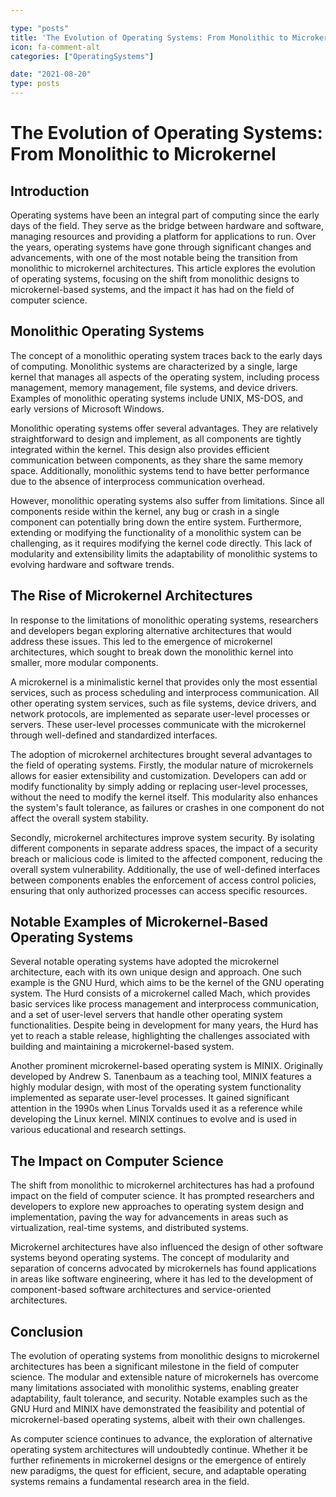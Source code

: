 ```yaml
---

type: "posts"
title: 'The Evolution of Operating Systems: From Monolithic to Microkernel'
icon: fa-comment-alt
categories: ["OperatingSystems"]

date: "2021-08-20"
type: posts
---
```





# The Evolution of Operating Systems: From Monolithic to Microkernel

## Introduction

Operating systems have been an integral part of computing since the early days of the field. They serve as the bridge between hardware and software, managing resources and providing a platform for applications to run. Over the years, operating systems have gone through significant changes and advancements, with one of the most notable being the transition from monolithic to microkernel architectures. This article explores the evolution of operating systems, focusing on the shift from monolithic designs to microkernel-based systems, and the impact it has had on the field of computer science.

## Monolithic Operating Systems

The concept of a monolithic operating system traces back to the early days of computing. Monolithic systems are characterized by a single, large kernel that manages all aspects of the operating system, including process management, memory management, file systems, and device drivers. Examples of monolithic operating systems include UNIX, MS-DOS, and early versions of Microsoft Windows.

Monolithic operating systems offer several advantages. They are relatively straightforward to design and implement, as all components are tightly integrated within the kernel. This design also provides efficient communication between components, as they share the same memory space. Additionally, monolithic systems tend to have better performance due to the absence of interprocess communication overhead.

However, monolithic operating systems also suffer from limitations. Since all components reside within the kernel, any bug or crash in a single component can potentially bring down the entire system. Furthermore, extending or modifying the functionality of a monolithic system can be challenging, as it requires modifying the kernel code directly. This lack of modularity and extensibility limits the adaptability of monolithic systems to evolving hardware and software trends.

## The Rise of Microkernel Architectures

In response to the limitations of monolithic operating systems, researchers and developers began exploring alternative architectures that would address these issues. This led to the emergence of microkernel architectures, which sought to break down the monolithic kernel into smaller, more modular components.

A microkernel is a minimalistic kernel that provides only the most essential services, such as process scheduling and interprocess communication. All other operating system services, such as file systems, device drivers, and network protocols, are implemented as separate user-level processes or servers. These user-level processes communicate with the microkernel through well-defined and standardized interfaces.

The adoption of microkernel architectures brought several advantages to the field of operating systems. Firstly, the modular nature of microkernels allows for easier extensibility and customization. Developers can add or modify functionality by simply adding or replacing user-level processes, without the need to modify the kernel itself. This modularity also enhances the system's fault tolerance, as failures or crashes in one component do not affect the overall system stability.

Secondly, microkernel architectures improve system security. By isolating different components in separate address spaces, the impact of a security breach or malicious code is limited to the affected component, reducing the overall system vulnerability. Additionally, the use of well-defined interfaces between components enables the enforcement of access control policies, ensuring that only authorized processes can access specific resources.

## Notable Examples of Microkernel-Based Operating Systems

Several notable operating systems have adopted the microkernel architecture, each with its own unique design and approach. One such example is the GNU Hurd, which aims to be the kernel of the GNU operating system. The Hurd consists of a microkernel called Mach, which provides basic services like process management and interprocess communication, and a set of user-level servers that handle other operating system functionalities. Despite being in development for many years, the Hurd has yet to reach a stable release, highlighting the challenges associated with building and maintaining a microkernel-based system.

Another prominent microkernel-based operating system is MINIX. Originally developed by Andrew S. Tanenbaum as a teaching tool, MINIX features a highly modular design, with most of the operating system functionality implemented as separate user-level processes. It gained significant attention in the 1990s when Linus Torvalds used it as a reference while developing the Linux kernel. MINIX continues to evolve and is used in various educational and research settings.

## The Impact on Computer Science

The shift from monolithic to microkernel architectures has had a profound impact on the field of computer science. It has prompted researchers and developers to explore new approaches to operating system design and implementation, paving the way for advancements in areas such as virtualization, real-time systems, and distributed systems.

Microkernel architectures have also influenced the design of other software systems beyond operating systems. The concept of modularity and separation of concerns advocated by microkernels has found applications in areas like software engineering, where it has led to the development of component-based software architectures and service-oriented architectures.

## Conclusion

The evolution of operating systems from monolithic designs to microkernel architectures has been a significant milestone in the field of computer science. The modular and extensible nature of microkernels has overcome many limitations associated with monolithic systems, enabling greater adaptability, fault tolerance, and security. Notable examples such as the GNU Hurd and MINIX have demonstrated the feasibility and potential of microkernel-based operating systems, albeit with their own challenges.

As computer science continues to advance, the exploration of alternative operating system architectures will undoubtedly continue. Whether it be further refinements in microkernel designs or the emergence of entirely new paradigms, the quest for efficient, secure, and adaptable operating systems remains a fundamental research area in the field.